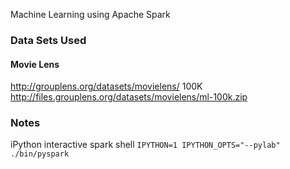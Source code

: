 Machine Learning using Apache Spark


### Data Sets Used 
#### Movie Lens
http://grouplens.org/datasets/movielens/
100K http://files.grouplens.org/datasets/movielens/ml-100k.zip


### Notes
iPython interactive spark shell 
`IPYTHON=1 IPYTHON_OPTS="--pylab" ./bin/pyspark`
